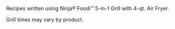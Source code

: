 Recipes written using Ninja® Foodi™ 5-in-1 Grill with 4-qt. Air Fryer.

Grill times may vary by product.